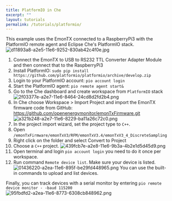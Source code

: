 ```yaml
---
title: PlatformIO in Che
excerpt: ""
layout: tutorials
permalink: /tutorials/platformio/
---
```

This example uses the EmonTX connected to a RaspberryPi3 with the PlatformIO remote agent and Eclipse Che's PlatformIO stack.
![d11893a8-a2e5-11e6-9252-830ab42c4f0e.jpg](/docs/images/d11893a8-a2e5-11e6-9252-830ab42c4f0e.jpg)
1. Connect the EmonTX to USB to RS232 TTL Converter Adapter Module and then connect that to the RaspberryPi3
2. Install PlatformIO: ```sudo pip install https://github.com/platformio/platformio/archive/develop.zip```
3. Login to your PlatformIO account: ```pio account login```
4. Start the PlatformIO agent: ```pio remote agent start&```
5. Go to the Che dashboard and  create workspace from ```PlatformIO``` stack
![2f03377e-a2e7-11e6-8464-24cd8d2fd2b4.png](/docs/images/2f03377e-a2e7-11e6-8464-24cd8d2fd2b4.png)
6. In Che choose Workspace > Import Project and import the EmonTX firmware code from GitHub: https://github.com/openenergymonitor/emonTxFirmware.git
![a321b248-a2e7-11e6-8229-ba11a26c72c0.png](/docs/images/a321b248-a2e7-11e6-8229-ba11a26c72c0.png)
7. In the project import wizard, set the project type to ```C++```.
6. Open ```/emonTxFirmware/emonTxV3/RFM/emonTxV3.4/emonTxV3_4_DiscreteSampling```
7. Right click on the folder and select Convert to Project
8. Choose a ```C++``` project.
![439fcb7e-a2e8-11e6-9b3a-4b2e1d5d45d9.png](/docs/images/439fcb7e-a2e8-11e6-9b3a-4b2e1d5d45d9.png)
7. Open terminal and login ```pio account login``` you need to do it once per workspace.
8. Run command ```Remote device list```. Make sure your device is listed.
![01436220-a2ea-11e6-895f-be29fd448965.png](/docs/images/01436220-a2ea-11e6-895f-be29fd448965.png)
You can use the built-in commands to upload and list devices.

Finally, you can track devices with a serial monitor by entering ```pio remote device monitor - -baud 115200```
![95fbdfd2-a2ea-11e6-8773-6308cb848962.png](/docs/images/95fbdfd2-a2ea-11e6-8773-6308cb848962.png)
